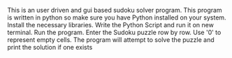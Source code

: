 This is an user driven and gui based sudoku solver program. 
This program is written in python so make sure you have Python installed on your system. 
Install the necessary libraries. Write the Python Script and run it on new terminal.
Run the program.
Enter the Sudoku puzzle row by row. Use '0' to represent empty cells.
The program will attempt to solve the puzzle and print the solution if one exists

